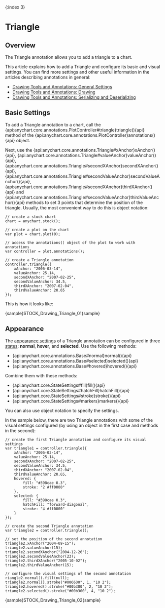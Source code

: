 {:index 3}
# Triangle

## Overview

The Triangle annotation allows you to add a triangle to a chart.

This article explains how to add a Triangle and configure its basic and visual settings. You can find more settings and other useful information in the articles describing annotations in general:

* [Drawing Tools and Annotations: General Settings](General_Settings)
* [Drawing Tools and Annotations: Drawing](Drawing)
* [Drawing Tools and Annotations: Serializing and Deserializing](Serializing_Deserializing)

## Basic Settings

To add a Triangle annotation to a chart, call the {api:anychart.core.annotations.PlotController#triangle}triangle(){api} method of the {api:anychart.core.annotations.PlotController}annotations(){api} object.

Next, use the {api:anychart.core.annotations.Triangle#xAnchor}xAnchor(){api}, {api:anychart.core.annotations.Triangle#valueAnchor}valueAnchor(){api}, {api:anychart.core.annotations.Triangle#secondXAnchor}secondXAnchor(){api}, {api:anychart.core.annotations.Triangle#secondValueAnchor}secondValueAnchor(){api}, {api:anychart.core.annotations.Triangle#secondXAnchor}thirdXAnchor(){api} and {api:anychart.core.annotations.Triangle#secondValueAnchor}thirdValueAnchor(){api} methods to set 3 points that determine the position of the triangle. Usually, the most convenient way to do this is object notation:

```
// create a stock chart
chart = anychart.stock();

// create a plot on the chart
var plot = chart.plot(0);

// access the annotations() object of the plot to work with annotations
var controller = plot.annotations();

// create a Triangle annotation
controller.triangle({
    xAnchor: "2006-03-14",
    valueAnchor: 25.14,
    secondXAnchor: "2007-02-25",
    secondValueAnchor: 34.5,
    thirdXAnchor: "2007-02-04",
    thirdValueAnchor: 20.65
});
```

This is how it looks like:

{sample}STOCK\_Drawing\_Triangle\_01{sample}

## Appearance

The [appearance settings](../../../Appearance_Settings) of a Triangle annotation can be configured in three [states](../../../Common_Settings/Interactivity/States): **normal**, **hover**, and **selected**. Use the following methods:

* {api:anychart.core.annotations.Base#normal}normal(){api} 
* {api:anychart.core.annotations.Base#selected}selected(){api} 
* {api:anychart.core.annotations.Base#hovered}hovered(){api}

Combine them with these methods:

* {api:anychart.core.StateSettings#fill}fill(){api}
* {api:anychart.core.StateSettings#hatchFill}hatchFill(){api}
* {api:anychart.core.StateSettings#stroke}stroke(){api}
* {api:anychart.core.StateSettings#markers}markers(){api}

You can also use object notation to specify the settings.

In the sample below, there are two Triangle annotations with some of the visual settings configured (by using an object in the first case and methods in the second):

```
// create the first Triangle annotation and configure its visual settings
var triangle1 = controller.triangle({
    xAnchor: "2006-03-14",
    valueAnchor: 25.14,
    secondXAnchor: "2007-02-25",
    secondValueAnchor: 34.5,
    thirdXAnchor: "2007-02-04",
    thirdValueAnchor: 20.65,
    hovered: {
        fill: "#398cae 0.3",
        stroke: "2 #ff0000"
    },
    selected: {
        fill: "#398cae 0.3",
        hatchFill: "forward-diagonal",
        stroke: "4 #ff0000"
    }
});

// create the second Triangle annotation
var triangle2 = controller.triangle();

// set the position of the second annotation
triangle2.xAnchor("2004-09-15");
triangle2.valueAnchor(15);
triangle2.secondXAnchor("2004-12-26");
triangle2.secondValueAnchor(23);
triangle2.thirdXAnchor("2005-10-02");
triangle2.thirdValueAnchor(15);

// configure the visual settings of the second annotation
riangle2.normal().fill(null);
triangle2.normal().stroke("#006600", 1, "10 2");
triangle2.hovered().stroke("#00b300", 2, "10 2");
triangle2.selected().stroke("#00b300", 4, "10 2");
```

{sample}STOCK\_Drawing\_Triangle\_02{sample}